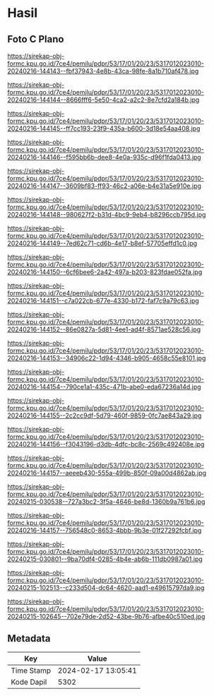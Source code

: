 # Hasil

## Foto C Plano

https://sirekap-obj-formc.kpu.go.id/7ce4/pemilu/pdpr/53/17/01/20/23/5317012023010-20240216-144143--fbf37943-4e8b-43ca-98fe-8a1b710af478.jpg

https://sirekap-obj-formc.kpu.go.id/7ce4/pemilu/pdpr/53/17/01/20/23/5317012023010-20240216-144144--8666fff6-5e50-4ca2-a2c2-8e7cfd2a184b.jpg

https://sirekap-obj-formc.kpu.go.id/7ce4/pemilu/pdpr/53/17/01/20/23/5317012023010-20240216-144145--ff7cc193-23f9-435a-b600-3d18e54aa408.jpg

https://sirekap-obj-formc.kpu.go.id/7ce4/pemilu/pdpr/53/17/01/20/23/5317012023010-20240216-144146--f595bb6b-dee8-4e0a-935c-d96f1fda0413.jpg

https://sirekap-obj-formc.kpu.go.id/7ce4/pemilu/pdpr/53/17/01/20/23/5317012023010-20240216-144147--3609bf83-ff93-46c2-a06e-b4e31a5e910e.jpg

https://sirekap-obj-formc.kpu.go.id/7ce4/pemilu/pdpr/53/17/01/20/23/5317012023010-20240216-144148--980627f2-b31d-4bc9-9eb4-b8296ccb795d.jpg

https://sirekap-obj-formc.kpu.go.id/7ce4/pemilu/pdpr/53/17/01/20/23/5317012023010-20240216-144149--7ed62c71-cd6b-4e17-b8ef-57705effd1c0.jpg

https://sirekap-obj-formc.kpu.go.id/7ce4/pemilu/pdpr/53/17/01/20/23/5317012023010-20240216-144150--6cf6bee6-2a42-497a-b203-823fdae052fa.jpg

https://sirekap-obj-formc.kpu.go.id/7ce4/pemilu/pdpr/53/17/01/20/23/5317012023010-20240216-144151--c7a022cb-677e-4330-b172-faf7c9a79c63.jpg

https://sirekap-obj-formc.kpu.go.id/7ce4/pemilu/pdpr/53/17/01/20/23/5317012023010-20240216-144152--86e0827a-5d81-4ee1-ad4f-8571ae528c56.jpg

https://sirekap-obj-formc.kpu.go.id/7ce4/pemilu/pdpr/53/17/01/20/23/5317012023010-20240216-144153--34906c22-1d94-4346-b905-4658c55e8101.jpg

https://sirekap-obj-formc.kpu.go.id/7ce4/pemilu/pdpr/53/17/01/20/23/5317012023010-20240216-144154--790ce1a1-435c-471b-abe0-eda67236a14d.jpg

https://sirekap-obj-formc.kpu.go.id/7ce4/pemilu/pdpr/53/17/01/20/23/5317012023010-20240216-144155--2c2cc9df-5d79-460f-9859-0fc7ae843a29.jpg

https://sirekap-obj-formc.kpu.go.id/7ce4/pemilu/pdpr/53/17/01/20/23/5317012023010-20240216-144156--f3043196-d3db-4dfc-bc8c-2569c492408e.jpg

https://sirekap-obj-formc.kpu.go.id/7ce4/pemilu/pdpr/53/17/01/20/23/5317012023010-20240216-144157--aeeeb430-555a-499b-850f-09a00d4862ab.jpg

https://sirekap-obj-formc.kpu.go.id/7ce4/pemilu/pdpr/53/17/01/20/23/5317012023010-20240215-030538--727a3bc2-3f5a-4646-be8d-1360b9a761b6.jpg

https://sirekap-obj-formc.kpu.go.id/7ce4/pemilu/pdpr/53/17/01/20/23/5317012023010-20240216-144157--756548c0-8653-4bbb-9b3e-01f27292fcbf.jpg

https://sirekap-obj-formc.kpu.go.id/7ce4/pemilu/pdpr/53/17/01/20/23/5317012023010-20240215-030801--9ba70df4-0285-4b4e-ab6b-111db0987a01.jpg

https://sirekap-obj-formc.kpu.go.id/7ce4/pemilu/pdpr/53/17/01/20/23/5317012023010-20240215-102513--c233d504-dc64-4620-aad1-e49615797da9.jpg

https://sirekap-obj-formc.kpu.go.id/7ce4/pemilu/pdpr/53/17/01/20/23/5317012023010-20240215-102645--702e79de-2d52-43be-9b76-afbe40c510ed.jpg


## Metadata

| Key        | Value               |
| ---------- | ------------------- |
| Time Stamp | 2024-02-17 13:05:41 |
| Kode Dapil | 5302                |



